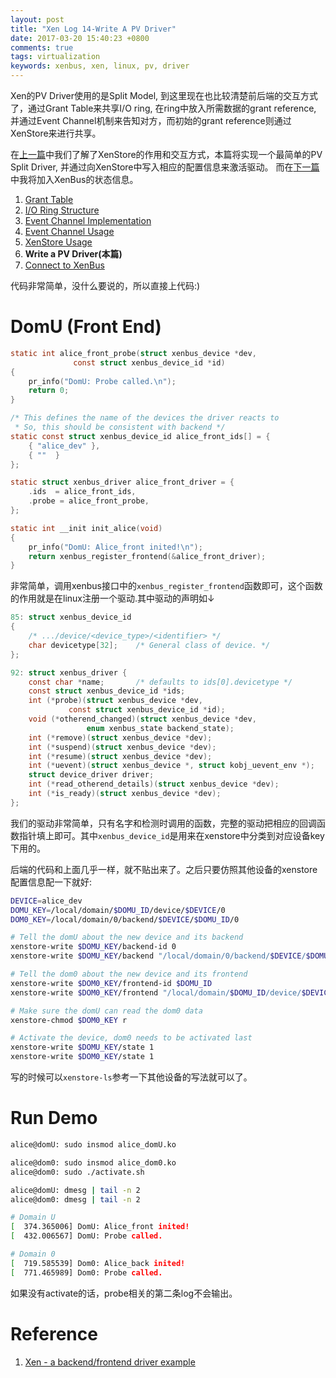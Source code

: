 ```yaml
---
layout: post
title: "Xen Log 14-Write A PV Driver"
date: 2017-03-20 15:40:23 +0800
comments: true
tags: virtualization
keywords: xenbus, xen, linux, pv, driver
---
```


Xen的PV Driver使用的是Split Model, 到这里现在也比较清楚前后端的交互方式了，通过Grant Table来共享I/O ring, 在ring中放入所需数据的grant reference,
并通过Event Channel机制来告知对方，而初始的grant reference则通过XenStore来进行共享。

在[上一篇][13]中我们了解了XenStore的作用和交互方式，本篇将实现一个最简单的PV Split Driver, 并通过向XenStore中写入相应的配置信息来激活驱动。
而在[下一篇][15]中我将加入XenBus的状态信息。

<!-- more -->
1. [Grant Table][8]
2. [I/O Ring Structure][9]
3. [Event Channel Implementation][10]
4. [Event Channel Usage][12]
5. [XenStore Usage][13]
6. **Write a PV Driver(本篇)**
7. [Connect to XenBus][15]

代码非常简单，没什么要说的，所以直接上代码:)

# DomU (Front End)

```c alice_domU.c https://github.com/SilentAlice/BlogExamples/blob/master/Xen_Log_14/domU/alice_domU.c
static int alice_front_probe(struct xenbus_device *dev,
              const struct xenbus_device_id *id)
{
	pr_info("DomU: Probe called.\n");
	return 0;
}

/* This defines the name of the devices the driver reacts to
 * So, this should be consistent with backend */
static const struct xenbus_device_id alice_front_ids[] = {
	{ "alice_dev" },
	{ ""  }
};

static struct xenbus_driver alice_front_driver = {
	.ids  = alice_front_ids,
	.probe = alice_front_probe,
};

static int __init init_alice(void)
{
	pr_info("DomU: Alice_front inited!\n");
	return xenbus_register_frontend(&alice_front_driver);
}
```

非常简单，调用xenbus接口中的`xenbus_register_frontend`函数即可，这个函数的作用就是在linux注册一个驱动.其中驱动的声明如↓

```c xenbus.h http://lxr.free-electrons.com/source/include/xen/xenbus.h
85: struct xenbus_device_id
{
	/* .../device/<device_type>/<identifier> */
	char devicetype[32]; 	/* General class of device. */
};

92: struct xenbus_driver {
	const char *name;       /* defaults to ids[0].devicetype */
	const struct xenbus_device_id *ids;
	int (*probe)(struct xenbus_device *dev,
		     const struct xenbus_device_id *id);
	void (*otherend_changed)(struct xenbus_device *dev,
				 enum xenbus_state backend_state);
	int (*remove)(struct xenbus_device *dev);
	int (*suspend)(struct xenbus_device *dev);
	int (*resume)(struct xenbus_device *dev);
	int (*uevent)(struct xenbus_device *, struct kobj_uevent_env *);
	struct device_driver driver;
	int (*read_otherend_details)(struct xenbus_device *dev);
	int (*is_ready)(struct xenbus_device *dev);
};
```

我们的驱动非常简单，只有名字和检测时调用的函数，完整的驱动把相应的回调函数指针填上即可。其中`xenbus_device_id`是用来在xenstore中分类到对应设备key下用的。

后端的代码和上面几乎一样，就不贴出来了。之后只要仿照其他设备的xenstore配置信息配一下就好:

```sh activate.sh https://github.com/SilentAlice/BlogExamples/blob/master/Xen_Log_14/dom0/activate.sh
DEVICE=alice_dev
DOMU_KEY=/local/domain/$DOMU_ID/device/$DEVICE/0
DOM0_KEY=/local/domain/0/backend/$DEVICE/$DOMU_ID/0

# Tell the domU about the new device and its backend
xenstore-write $DOMU_KEY/backend-id 0
xenstore-write $DOMU_KEY/backend "/local/domain/0/backend/$DEVICE/$DOMU_ID/0"

# Tell the dom0 about the new device and its frontend
xenstore-write $DOM0_KEY/frontend-id $DOMU_ID
xenstore-write $DOM0_KEY/frontend "/local/domain/$DOMU_ID/device/$DEVICE/0"

# Make sure the domU can read the dom0 data
xenstore-chmod $DOM0_KEY r

# Activate the device, dom0 needs to be activated last
xenstore-write $DOMU_KEY/state 1
xenstore-write $DOM0_KEY/state 1
```

写的时候可以`xenstore-ls`参考一下其他设备的写法就可以了。

# Run Demo

```sh
alice@domU: sudo insmod alice_domU.ko

alice@dom0: sudo insmod alice_dom0.ko
alice@dom0: sudo ./activate.sh

alice@domU: dmesg | tail -n 2
alice@dom0: dmesg | tail -n 2

# Domain U
[  374.365006] DomU: Alice_front inited!
[  432.006567] DomU: Probe called.

# Domain 0
[  719.585539] Dom0: Alice_back inited!
[  771.465989] Dom0: Probe called.
```

如果没有activate的话，probe相关的第二条log不会输出。

# Reference
1. [Xen - a backend/frontend driver example][1]

[1]: https://fnordig.de/2016/12/02/xen-a-backend-frontend-driver-example/
[8]: http://silentming.net/blog/2016/12/26/xen-log-8-grant-table/
[9]: http://silentming.net/blog/2016/12/28/xen-log-9-io-ring/
[10]: http://silentming.net/blog/2017/02/20/xen-log-10-event-channel/
[12]: http://silentming.net/blog/2017/03/01/xen-log-12-using-event-channel/
[13]: http://silentming.net/blog/2017/03/02/xen-log-13-xenstore/
[14]: http://silentming.net/blog/2017/03/20/xen-log-14-pv-driver/
[15]: http://silentming.net/blog/2017/03/21/xen-log-15-xenbus/

